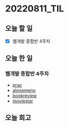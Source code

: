# 20220811_TIL
## 오늘 할 일
- [X] 웹개발 종합반 4주차

## 오늘 한 일
### 웹개발 종합반 4주차
- [prac](/Projects/prac/)
- [alonemeno](/Projects/alonemeno/)
- [bookreview](/Projects/bookreview/)
- [moviestar](/Projects/moviestar/)

## 오늘 회고
